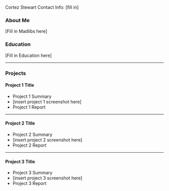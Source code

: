 Cortez Stewart
Contact Info: [fill in]

### About Me 
[Fill in Madlibs here]

### Education 
[Fill in Education here]

***
### Projects


#### Project 1 Title
 - Project 1 Summary
 - [insert project 1 screenshot here]
 - Project 1 Report

***
#### Project 2 Title
 - Project 2 Summary
 - [insert project 2 screenshot here]
 - Project 2 Report

***
#### Project 3 Title
 - Project 3 Summary
 - [insert project 3 screenshot here]
 - Project 3 Report

